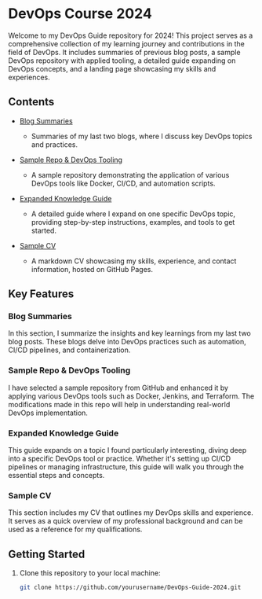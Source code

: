 # DevOps Course 2024

Welcome to my DevOps Guide repository for 2024! This project serves as a comprehensive collection of my learning journey and contributions in the field of DevOps. It includes summaries of previous blog posts, a sample DevOps repository with applied tooling, a detailed guide expanding on DevOps concepts, and a landing page showcasing my skills and experiences.

## Contents

- [Blog Summaries](blogs/)
  - Summaries of my last two blogs, where I discuss key DevOps topics and practices.
  
- [Sample Repo & DevOps Tooling](sample-repo/)
  - A sample repository demonstrating the application of various DevOps tools like Docker, CI/CD, and automation scripts.
  
- [Expanded Knowledge Guide](guide.md)
  - A detailed guide where I expand on one specific DevOps topic, providing step-by-step instructions, examples, and tools to get started.

- [Sample CV](cv.md)
  - A markdown CV showcasing my skills, experience, and contact information, hosted on GitHub Pages.

## Key Features

### Blog Summaries
In this section, I summarize the insights and key learnings from my last two blog posts. These blogs delve into DevOps practices such as automation, CI/CD pipelines, and containerization.

### Sample Repo & DevOps Tooling
I have selected a sample repository from GitHub and enhanced it by applying various DevOps tools such as Docker, Jenkins, and Terraform. The modifications made in this repo will help in understanding real-world DevOps implementation.

### Expanded Knowledge Guide
This guide expands on a topic I found particularly interesting, diving deep into a specific DevOps tool or practice. Whether it's setting up CI/CD pipelines or managing infrastructure, this guide will walk you through the essential steps and concepts.

### Sample CV
This section includes my CV that outlines my DevOps skills and experience. It serves as a quick overview of my professional background and can be used as a reference for my qualifications.

## Getting Started

1. Clone this repository to your local machine:

   ```bash
   git clone https://github.com/yourusername/DevOps-Guide-2024.git
